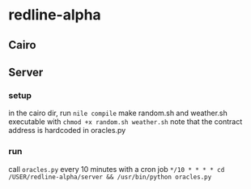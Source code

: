 # redline-alpha
 
## Cairo


## Server
### setup
in the cairo dir, run `nile compile`
make random.sh and weather.sh executable with `chmod +x random.sh weather.sh`
note that the contract address is hardcoded in oracles.py

### run
call `oracles.py` every 10 minutes with a cron job `*/10 * * * * cd /USER/redline-alpha/server && /usr/bin/python oracles.py`
